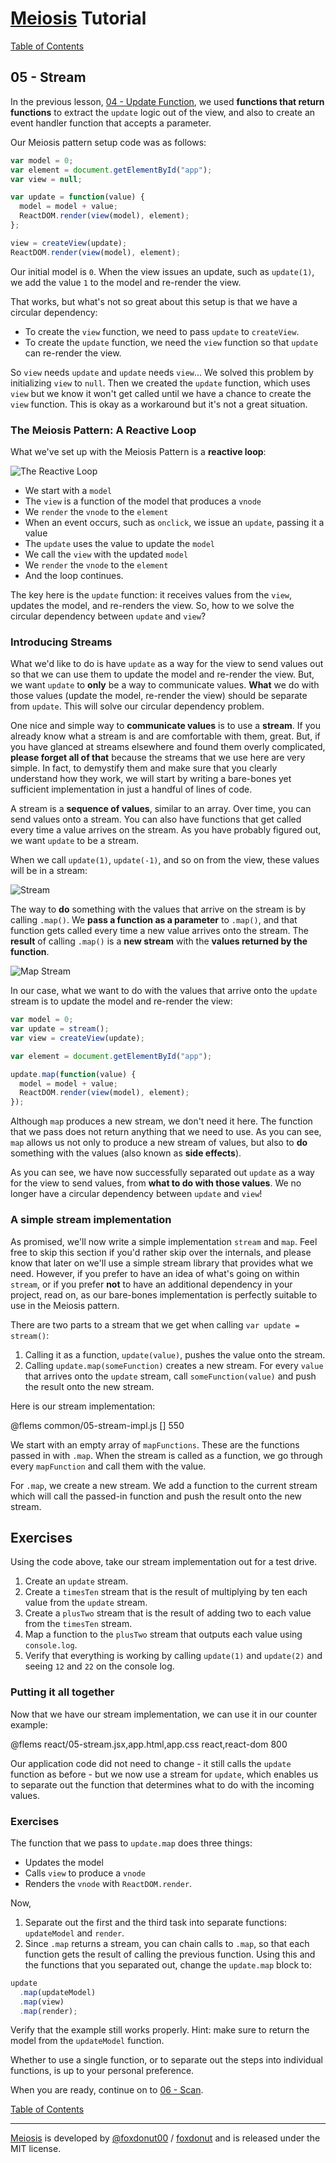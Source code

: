 # [Meiosis](http://meiosis.js.org) Tutorial

[Table of Contents](toc.html)

## 05 - Stream

In the previous lesson, [04 - Update Function](04-update-function-react.html), we used
**functions that return functions** to extract the `update` logic out of the view, and also to
create an event handler function that accepts a parameter.

Our Meiosis pattern setup code was as follows:

```js
var model = 0;
var element = document.getElementById("app");
var view = null;

var update = function(value) {
  model = model + value;
  ReactDOM.render(view(model), element);
};

view = createView(update);
ReactDOM.render(view(model), element);
```

Our initial model is `0`. When the view issues an update, such as `update(1)`, we add the value
`1` to the model and re-render the view.

That works, but what's not so great about this setup is that we have a circular dependency:

- To create the `view` function, we need to pass `update` to `createView`.
- To create the `update` function, we need the `view` function so that `update` can re-render
the view.

So `view` needs `update` and `update` needs `view`... We solved this problem by initializing
`view` to `null`. Then we created the `update` function, which uses `view` but we know it won't
get called until we have a chance to create the `view` function. This is okay as a workaround but
it's not a great situation.

### The Meiosis Pattern: A Reactive Loop

What we've set up with the Meiosis Pattern is a **reactive loop**:

![The Reactive Loop](05-stream-04.svg)

- We start with a `model`
- The `view` is a function of the model that produces a `vnode`
- We `render` the `vnode` to the `element`
- When an event occurs, such as `onclick`, we issue an `update`, passing it a value
- The `update` uses the value to update the `model`
- We call the `view` with the updated `model`
- We `render` the `vnode` to the `element`
- And the loop continues.

The key here is the `update` function: it receives values from the `view`, updates the model, and
re-renders the view. So, how to we solve the circular dependency between `update` and `view`?

### Introducing Streams

What we'd like to do is have `update` as a way for the view to send values out so that we can use
them to update the model and re-render the view. But, we want `update` to **only** be a way to
communicate values. **What** we do with those values (update the model, re-render the view) should
be separate from `update`. This will solve our circular dependency problem.

One nice and simple way to **communicate values** is to use a **stream**. If you already know what
a stream is and are comfortable with them, great. But, if you have glanced at streams elsewhere and
found them overly complicated, **please forget all of that** because the streams that we use here
are very simple. In fact, to demystify them and make sure that you clearly understand how they
work, we will start by writing a bare-bones yet sufficient implementation in just a handful of
lines of code.

A stream is a **sequence of values**, similar to an array. Over time, you can send values onto
a stream. You can also have functions that get called every time a value arrives on the stream.
As you have probably figured out, we want `update` to be a stream.

When we call `update(1)`, `update(-1)`, and so on from the view, these values will be in a stream:

![Stream](05-stream-02.svg)

The way to **do** something with the values that arrive on the stream is by calling `.map()`. We
**pass a function as a parameter** to `.map()`, and that function gets called every time a new
value arrives onto the stream. The **result** of calling `.map()` is a **new stream** with the
**values returned by the function**.

![Map Stream](05-stream-03.svg)

In our case, what we want to do with the values that arrive onto the `update` stream is to
update the model and re-render the view:

```js
var model = 0;
var update = stream();
var view = createView(update);

var element = document.getElementById("app");

update.map(function(value) {
  model = model + value;
  ReactDOM.render(view(model), element);
});
```

Although `map` produces a new stream, we don't need it here. The function that we pass does not
return anything that we need to use. As you can see, `map` allows us not only to produce a new
stream of values, but also to **do** something with the values (also known as **side effects**).

As you can see, we have now successfully separated out `update` as a way for the view to send
values, from **what to do with those values**. We no longer have a circular dependency between
`update` and `view`!

### A simple stream implementation

As promised, we'll now write a simple implementation `stream` and `map`. Feel free to skip this
section if you'd rather skip over the internals, and please know that later on we'll use a
simple stream library that provides what we need. However, if you prefer to have an idea of
what's going on within `stream`, or if you prefer **not** to have an additional dependency in
your project, read on, as our bare-bones implementation is perfectly suitable to use in the
Meiosis pattern.

There are two parts to a stream that we get when calling `var update = stream()`:

1. Calling it as a function, `update(value)`, pushes the value onto the stream.
1. Calling `update.map(someFunction)` creates a new stream. For every `value` that arrives
onto the `update` stream, call `someFunction(value)` and push the result onto the new stream.

Here is our stream implementation:

@flems common/05-stream-impl.js [] 550

We start with an empty array of `mapFunctions`. These are the functions passed in with `.map`.
When the stream is called as a function, we go through every `mapFunction` and call them with
the value.

For `.map`, we create a new stream. We add a function to the current stream which will call
the passed-in function and push the result onto the new stream.

## Exercises

Using the code above, take our stream implementation out for a test drive.

1. Create an `update` stream.
1. Create a `timesTen` stream that is the result of multiplying by ten each value from the
`update` stream.
1. Create a `plusTwo` stream that is the result of adding two to each value from the
`timesTen` stream.
1. Map a function to the `plusTwo` stream that outputs each value using `console.log`.
1. Verify that everything is working by calling `update(1)` and `update(2)` and seeing
`12` and `22` on the console log.

### Putting it all together

Now that we have our stream implementation, we can use it in our counter example:

@flems react/05-stream.jsx,app.html,app.css react,react-dom 800

Our application code did not need to change - it still calls the `update` function as before - but
we now use a stream for `update`, which enables us to separate out the function that determines
what to do with the incoming values.

### Exercises

The function that we pass to `update.map` does three things:

- Updates the model
- Calls `view` to produce a `vnode`
- Renders the `vnode` with `ReactDOM.render`.

Now,

1. Separate out the first and the third task into separate functions: `updateModel` and `render`.
1. Since `.map` returns a stream, you can chain calls to `.map`, so that each function gets the
result of calling the previous function. Using this and the functions that you separated out,
change the `update.map` block to:

```js
update
  .map(updateModel)
  .map(view)
  .map(render);
```

Verify that the example still works properly. Hint: make sure to return the model from the
`updateModel` function.

Whether to use a single function, or to separate out the steps into individual functions, is up
to your personal preference.

When you are ready, continue on to [06 - Scan](06-scan-react.html).

[Table of Contents](toc.html)

-----

[Meiosis](http://meiosis.js.org) is developed by [@foxdonut00](http://twitter.com/foxdonut00) / [foxdonut](https://github.com/foxdonut) and is released under the MIT license.
